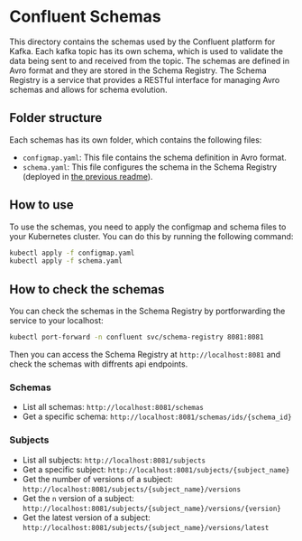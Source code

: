 # Confluent Schemas

This directory contains the schemas used by the Confluent platform for Kafka. Each kafka topic has its own schema, which is used to validate the data being sent to and received from the topic. The schemas are defined in Avro format and they are stored in the Schema Registry. The Schema Registry is a service that provides a RESTful interface for managing Avro schemas and allows for schema evolution.

## Folder structure
Each schemas has its own folder, which contains the following files:
- `configmap.yaml`: This file contains the schema definition in Avro format.
- `schema.yaml`: This file configures the schema in the Schema Registry (deployed in [the previous readme](../../README.md)).

## How to use
To use the schemas, you need to apply the configmap and schema files to your Kubernetes cluster. You can do this by running the following command:
```sh
kubectl apply -f configmap.yaml
kubectl apply -f schema.yaml
```

## How to check the schemas
You can check the schemas in the Schema Registry by portforwarding the service to your localhost:
```sh
kubectl port-forward -n confluent svc/schema-registry 8081:8081
```
Then you can access the Schema Registry at `http://localhost:8081` and check the schemas with diffrents api endpoints.

### Schemas
- List all schemas: `http://localhost:8081/schemas`
- Get a specific schema: `http://localhost:8081/schemas/ids/{schema_id}`

### Subjects
- List all subjects: `http://localhost:8081/subjects`
- Get a specific subject: `http://localhost:8081/subjects/{subject_name}`
- Get the number of versions of a subject: `http://localhost:8081/subjects/{subject_name}/versions`
- Get the `n` version of a subject: `http://localhost:8081/subjects/{subject_name}/versions/{version}`
- Get the latest version of a subject: `http://localhost:8081/subjects/{subject_name}/versions/latest`